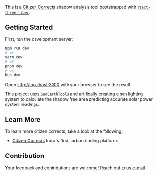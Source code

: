 This is a [Citizen Corrects](https://www.citizencorrects) shadow analysis tool bootstrapped with [`react-three-fiber`](https://r3f.docs.pmnd.rs/getting-started/introduction).

## Getting Started

First, run the development server:

```bash
npm run dev
# or
yarn dev
# or
pnpm dev
# or
bun dev
```

Open [http://localhost:3000](http://localhost:3000) with your browser to see the result.

This project uses [`SunEarthTools`](https://www.sunearthtools.com/dp/tools/pos_sun.php?lang=en) and artifically creating a sun lighting system to calculate the shadow free area predicting accurate solar power system readings.

## Learn More

To learn more citizen corrects, take a look at the following:

- [Citizen Corrects](https://www.citizencorrects) India's first carbon trading platform.

## Contribution

Your feedback and contributions are welcome! Reach out to us <a href="mailto:citizencorrects@gmail.com">e-mail</a>
